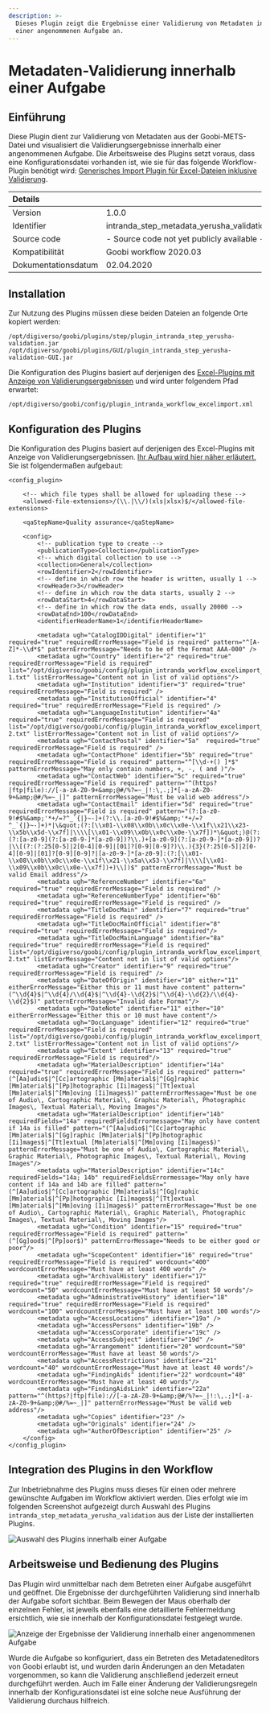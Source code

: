 ```yaml
---
description: >-
  Dieses Plugin zeigt die Ergebnisse einer Validierung von Metadaten innerhalb
  einer angenommenen Aufgabe an.
---
```


# Metadaten-Validierung innerhalb einer Aufgabe

## Einführung

Diese Plugin dient zur Validierung von Metadaten aus der Goobi-METS-Datei und visualisiert die Validierungsergebnisse innerhalb einer angenommenen Aufgabe. Die Arbeitsweise des Plugins setzt voraus, dass eine Konfigurationsdatei vorhanden ist, wie sie für das folgende Workflow-Plugin benötigt wird: [Generisches Import Plugin für Excel-Dateien inklusive Validierung](https://docs.goobi.io/goobi-workflow-plugins-en/workflow-plugins/goobi-plugin-workflow-excelimport).

| Details |  |
| :--- | :--- |
| Version | 1.0.0 |
| Identifier | intranda\_step\_metadata\_yerusha\_validation |
| Source code | - Source code not yet publicly available - |
| Kompatibilität | Goobi workflow 2020.03 |
| Dokumentationsdatum | 02.04.2020 |

## Installation

Zur Nutzung des Plugins müssen diese beiden Dateien an folgende Orte kopiert werden:

```text
/opt/digiverso/goobi/plugins/step/plugin_intranda_step_yerusha-validation.jar
/opt/digiverso/goobi/plugins/GUI/plugin_intranda_step_yerusha-validation-GUI.jar
```

Die Konfiguration des Plugins basiert auf derjenigen des [Excel-Plugins mit Anzeige von Validierungsergebnissen](https://docs.goobi.io/goobi-workflow-plugins-en/workflow-plugins/goobi-plugin-workflow-excelimport) und wird unter folgendem Pfad erwartet:

```text
/opt/digiverso/goobi/config/plugin_intranda_workflow_excelimport.xml
```

## Konfiguration des Plugins

Die Konfiguration des Plugins basiert auf derjenigen des Excel-Plugins mit Anzeige von Validierungsergebnissen. [Ihr Aufbau wird hier näher erläutert. ](https://docs.goobi.io/goobi-workflow-plugins-en/workflow-plugins/goobi-plugin-workflow-excelimport#general-configuration-of-the-plugin)Sie ist folgendermaßen aufgebaut:

```markup
<config_plugin>

    <!-- which file types shall be allowed for uploading these -->
    <allowed-file-extensions>/(\\.|\\/)(xls|xlsx)$/</allowed-file-extensions>

    <qaStepName>Quality assurance</qaStepName>

    <config>
        <!-- publication type to create -->
        <publicationType>Collection</publicationType>
        <!-- which digital collection to use -->
        <collection>General</collection>
        <rowIdentifier>2</rowIdentifier>
        <!-- define in which row the header is written, usually 1 -->
        <rowHeader>3</rowHeader>
        <!-- define in which row the data starts, usually 2 -->
        <rowDataStart>4</rowDataStart>
        <!-- define in which row the data ends, usually 20000 -->
        <rowDataEnd>100</rowDataEnd>
        <identifierHeaderName>1</identifierHeaderName>

        <metadata ugh="CatalogIDDigital" identifier="1" required="true" requiredErrorMessage="Field is required" pattern="^[A-Z]*-\\d*$" patternErrorMessage="Needs to be of the Format AAA-000" />
        <metadata ugh="Country" identifier="2" required="true" requiredErrorMessage="Field is required" list="/opt/digiverso/goobi/config/plugin_intranda_workflow_excelimport_ISO3166-1.txt" listErrorMessage="Content not in list of valid options"/>
        <metadata ugh="Institution" identifier="3" required="true" requiredErrorMessage="Field is required" />
        <metadata ugh="InstitutionOfficial" identifier="4" required="true" requiredErrorMessage="Field is required" />
        <metadata ugh="LanguageInstitution" identifier="4a" required="true" requiredErrorMessage="Field is required" list="/opt/digiverso/goobi/config/plugin_intranda_workflow_excelimport_ISO639-2.txt" listErrorMessage="Content not in list of valid options"/>
        <metadata ugh="ContactPostal" identifier="5a"  required="true" requiredErrorMessage="Field is required" />
        <metadata ugh="ContactPhone" identifier="5b" required="true" requiredErrorMessage="Field is required" pattern="^[\\d-+() ]*$" patternErrorMessage="May only contain numbers, +, -, ( and )"/>
        <metadata ugh="ContactWeb" identifier="5c" required="true" requiredErrorMessage="Field is required" pattern="^(https?|ftp|file)://[-a-zA-Z0-9+&amp;@#/%?=~_|!:\,.;]*[-a-zA-Z0-9+&amp;@#/%=~_|]" patternErrorMessage="Must be valid web address"/>
        <metadata ugh="ContactEmail" identifier="5d" required="true" requiredErrorMessage="Field is required" pattern="(?:[a-z0-9!#$%&amp;'*+/=?^_`{|}~-]+(?:\\.[a-z0-9!#$%&amp;'*+/=?^_`{|}~-]+)*|\&quot;(?:[\\x01-\\x08\\x0b\\x0c\\x0e-\\x1f\\x21\\x23-\\x5b\\x5d-\\x7f]|\\\\[\\x01-\\x09\\x0b\\x0c\\x0e-\\x7f])*\&quot;)@(?:(?:[a-z0-9](?:[a-z0-9-]*[a-z0-9])?\\.)+[a-z0-9](?:[a-z0-9-]*[a-z0-9])?|\\[(?:(?:25[0-5]|2[0-4][0-9]|[01]?[0-9][0-9]?)\\.){3}(?:25[0-5]|2[0-4][0-9]|[01]?[0-9][0-9]?|[a-z0-9-]*[a-z0-9]:(?:[\\x01-\\x08\\x0b\\x0c\\x0e-\\x1f\\x21-\\x5a\\x53-\\x7f]|\\\\[\\x01-\\x09\\x0b\\x0c\\x0e-\\x7f])+)\\])$" patternErrorMessage="Must be valid Email address"/>
        <metadata ugh="ReferenceNumber" identifier="6a" required="true" requiredErrorMessage="Field is required" />
        <metadata ugh="ReferenceNumberType" identifier="6b" required="true" requiredErrorMessage="Field is required" />
        <metadata ugh="TitleDocMain" identifier="7" required="true" requiredErrorMessage="Field is required" />
        <metadata ugh="TitleDocMainOfficial" identifier="8" required="true" requiredErrorMessage="Field is required"/>
        <metadata ugh="TitleDocMainLanguage" identifier="8a" required="true" requiredErrorMessage="Field is required" list="/opt/digiverso/goobi/config/plugin_intranda_workflow_excelimport_ISO639-2.txt" listErrorMessage="Content not in list of valid options"/>
        <metadata ugh="Creator" identifier="9" required="true" requiredErrorMessage="Field is required" />
        <metadata ugh="DateOfOrigin" identifier="10" either="11" eitherErrorMessage="Either this or 11 must have content" pattern="(^\\d{4}$|^\\d{4}/\\d{4}$|^\\d{4}-\\d{2}$|^\\d{4}-\\d{2}/\\d{4}-\\d{2}$)" patternErrorMessage="Invalid date Format"/>
        <metadata ugh="DateNote" identifier="11" either="10" eitherErrorMessage="Either this or 10 must have content"/>
        <metadata ugh="DocLanguage" identifier="12" required="true" requiredErrorMessage="Field is required" list="/opt/digiverso/goobi/config/plugin_intranda_workflow_excelimport_ISO639-2.txt" listErrorMessage="Content not in list of valid options"/>
        <metadata ugh="Extent" identifier="13" required="true" requiredErrorMessage="Field is required"/>
        <metadata ugh="MaterialDescription" identifier="14a" required="true" requiredErrorMessage="Field is required" pattern="(^[Aa]udio$|^[Cc]artographic [Mm]aterial$|^[Gg]raphic [Mm]aterial$|^[Pp]hotographic [Ii]mages$|^[Tt]extual [Mm]aterial$|^[Mm]oving [Ii]mages$)" patternErrorMessage="Must be one of Audio\, Cartographic Material\, Graphic Material\, Photographic Images\, Textual Material\, Moving Images"/>
        <metadata ugh="MaterialDescription" identifier="14b" requiredFields="14a" requiredFieldsErrormessage="May only have content if 14a is filled" pattern="(^[Aa]udio$|^[Cc]artographic [Mm]aterial$|^[Gg]raphic [Mm]aterial$|^[Pp]hotographic [Ii]mages$|^[Tt]extual [Mm]aterial$|^[Mm]oving [Ii]mages$)" patternErrorMessage="Must be one of Audio\, Cartographic Material\, Graphic Material\, Photographic Images\, Textual Material\, Moving Images"/>
        <metadata ugh="MaterialDescription" identifier="14c" requiredFields="14a; 14b" requiredFieldsErrormessage="May only have content if 14a and 14b are filled" pattern="(^[Aa]udio$|^[Cc]artographic [Mm]aterial$|^[Gg]raphic [Mm]aterial$|^[Pp]hotographic [Ii]mages$|^[Tt]extual [Mm]aterial$|^[Mm]oving [Ii]mages$)" patternErrorMessage="Must be one of Audio\, Cartographic Material\, Graphic Material\, Photographic Images\, Textual Material\, Moving Images"/>
        <metadata ugh="Condition" identifier="15" required="true" requiredErrorMessage="Field is required" pattern="(^[Gg]ood$|^[Pp]oor$)" patternErrorMessage="Needs to be either good or poor"/>
        <metadata ugh="ScopeContent" identifier="16" required="true" requiredErrorMessage="Field is required" wordcount="400" wordcountErrorMessage="Must have at least 400 words" />
        <metadata ugh="ArchivalHistory" identifier="17" required="true" requiredErrorMessage="Field is required" wordcount="50" wordcountErrorMessage="Must have at least 50 words"/>
        <metadata ugh="AdministrativeHistory" identifier="18" required="true" requiredErrorMessage="Field is required" wordcount="100" wordcountErrorMessage="Must have at least 100 words"/>
        <metadata ugh="AccessLocations" identifier="19a" />
        <metadata ugh="AccessPersons" identifier="19b" />
        <metadata ugh="AccessCorporate" identifier="19c" />
        <metadata ugh="AccessSubject" identifier="19d" />
        <metadata ugh="Arrangement" identifier="20" wordcount="50" wordcountErrorMessage="Must have at least 50 words"/>
        <metadata ugh="AccessRestrictions" identifier="21" wordcount="40" wordcountErrorMessage="Must have at least 40 words"/>
        <metadata ugh="FindingAids" identifier="22" wordcount="40" wordcountErrorMessage="Must have at least 40 words"/>
        <metadata ugh="FindingAidsLink" identifier="22a" pattern="^(https?|ftp|file)://[-a-zA-Z0-9+&amp;@#/%?=~_|!:\,.;]*[-a-zA-Z0-9+&amp;@#/%=~_|]" patternErrorMessage="Must be valid web address"/>
        <metadata ugh="Copies" identifier="23" />
        <metadata ugh="Originals" identifier="24" />
        <metadata ugh="AuthorOfDescription" identifier="25" />
    </config>
</config_plugin>

```

## Integration des Plugins in den Workflow

Zur Inbetriebnahme des Plugins muss dieses für einen oder mehrere gewünschte Aufgaben im Workflow aktiviert werden. Dies erfolgt wie im folgenden Screenshot aufgezeigt durch Auswahl des Plugins `intranda_step_metadata_yerusha_validation` aus der Liste der installierten Plugins.

![Auswahl des Plugins innerhalb einer Aufgabe](../.gitbook/assets/intranda_step_metadata_yerusha_validation1.png)

## Arbeitsweise und Bedienung des Plugins

Das Plugin wird unmittelbar nach dem Betreten einer Aufgabe ausgeführt und geöffnet. Die Ergebnisse der durchgeführten Validierung sind innerhalb der Aufgabe sofort sichtbar. Beim Bewegen der Maus oberhalb der einzelnen Fehler, ist jeweils ebenfalls eine detaillierte Fehlermeldung ersichtlich, wie sie innerhalb der Konfigurationsdatei festgelegt wurde.

![Anzeige der Ergebnisse der Validierung innerhalb einer angenommenen Aufgabe](../.gitbook/assets/intranda_step_metadata_yerusha_validation2.png)

Wurde die Aufgabe so konfiguriert, dass ein Betreten des Metadateneditors von Goobi erlaubt ist, und wurden darin Änderungen an den Metadaten vorgenommen, so kann die Validierung anschließend jederzeit erneut durchgeführt werden. Auch im Falle einer Änderung der Validierungsregeln innerhalb der Konfigurationsdatei ist eine solche neue Ausführung der Validierung durchaus hilfreich.

